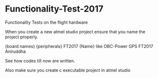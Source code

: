 # Functionality-Test-2017
Functionality Tests on the flight hardware

When you create a new atmel studio project ensure that you name the project properly. 

{board names} {peripherals} FT2017 {Name}
like 
OBC-Power GPS FT2017 Aniruddha 

See how codes till now are written.  

Also make sure you create c executable project in atmel studio 
